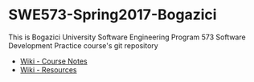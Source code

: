 # SWE573-Spring2017-Bogazici

This is Bogazici University Software Engineering Program 573 Software Development Practice course's git repository

- [Wiki - Course Notes](https://github.com/gokceyucel/SWE573-Spring2017-Bogazici/wiki/Course-Notes)
- [Wiki - Resources](https://github.com/gokceyucel/SWE573-Spring2017-Bogazici/wiki/Resources)
